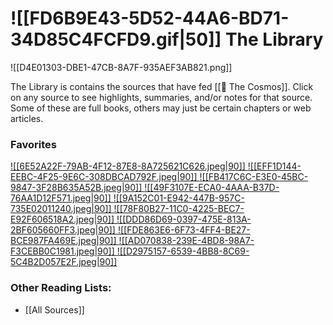 # ![[FD6B9E43-5D52-44A6-BD71-34D85C4FCFD9.gif|50]] The Library  

![[D4E01303-DBE1-47CB-8A7F-935AEF3AB821.png]]

The Library is contains the sources that have fed [[🔮 The Cosmos]]. Click on any source to see highlights, summaries, and/or notes for that source. Some of these are full books, others may just be certain chapters or web articles.

### Favorites

[ ![[6E52A22F-79AB-4F12-87E8-8A725621C626.jpeg|90]] ](Prometheus%20Rising%20Book%20Summary,%20Notes%20and%20Highlights)[ ![[EFF1D144-EEBC-4F25-9E6C-308DBCAD792F.jpeg|90]] ](In%20the%20Buddha's%20Words%20Summary,%20Notes%20and%20Highlights)[ ![[FB417C6C-E3E0-45BC-9847-3F28B635A52B.jpeg|90]] ](The%20Master%20and%20His%20Emissary%20Chapter%202.%20What%20Do%20the%20Hemispheres%20Do?)[ ![[49F3107E-ECA0-4AAA-B37D-76AA1D12F571.jpeg|90]] ](The%20New%20Inquisition%20Irrational%20Rationalism%20and%20the%20Citadel%20of%20Science)[ ![[9A152C01-E942-447B-957C-735E02011240.jpeg|90]] ](Self-Reliance%20and%20Other%20Essays%20Chapter%202.%20Self-Reliance)[ ![[78F80B27-11C0-4225-BEC7-E92F606518A2.jpeg|90]] ](The%20Marriage%20of%20Heaven%20and%20Hell) [ ![[DDD86D69-0397-475E-813A-2BF605660FF3.jpeg|90]]  ](How%20to%20Change%20Your%20Mind%20Chapter%205.%20The%20Neuroscience%20Your%20Brain%20on%20Psychedelics)[ ![[FDE863E6-6F73-4FF4-BE27-BCE987FA469E.jpeg|90]] ](Man's%20Search%20for%20Meaning%20Chapter%202.%20Logotherapy%20In%20A%20Nutshell)[ ![[AD070838-239E-4BD8-98A7-F3CEBB0C1981.jpeg|90]] ](The%20Conquest%20of%20Bread)[ ![[D2975157-6539-4BB8-8C69-5C4B2D057E2F.jpeg|90]] ](Dumbing%20Us%20Down%20The%20Hidden%20Curriculum%20of%20Compulsory%20Schooling)
### Other Reading Lists:

- [[All Sources]]
